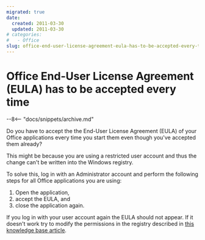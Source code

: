 ```yaml
---
migrated: true
date:
  created: 2011-03-30
  updated: 2011-03-30
# categories:
#   - Office
slug: office-end-user-license-agreement-eula-has-to-be-accepted-every-time
---
```


# Office End-User License Agreement (EULA) has to be accepted every time

--8<-- "docs/snippets/archive.md"

Do you have to accept the the End-User License Agreement (EULA) of your Office applications every time you start them even though you've accepted them already?

This might be because you are using a restricted user account and thus the change can't be written into the Windows registry.

To solve this, log in with an Administrator account and perform the following steps for all Office applications you are using:

1. Open the application,
2. accept the EULA, and
3. close the application again.

If you log in with your user account again the EULA should not appear.
If it doesn't work try to modify the permissions in the registry described in [this knowledge base article](https://learn.microsoft.com/en-us/office/troubleshoot/office-suite-issues/office-end-user-license-agreement).
